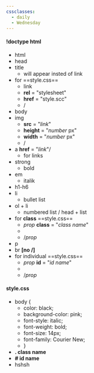 ```yaml
---
cssclasses:
  - daily
  - Wednesday
---
```

#### !doctype html
- html
- ​head
- title
	- ​​​​will appear insted of link
- for ==style.css==
	- link 
	- **rel** = "stylesheet"
	- **href** = "style.scc"
	- /
- body
- img 
	- **src** = "*link*"
	- **height** = "*number* px"
	- **width** = "*number* px"
	- /
- a **href** = "*link*"/
	- for links
- strong
	- bold
- em
	- italik
- h1-h6
- li
	- bullet list
- ol + li 
	- numbered list / head + list
- for **class** ==style.css==
	- *prop* **class** = "*class name*"
	- 
	- /*prop*
- p
- br **[no /]**
- for individual ==style.css==
	- *prop* **id** = "*id name*"
	- 
	- /*prop*

#### style.css
- body {
	- color: black;
	- background-color: pink;
	- font-style: italic;
	- font-weight: bold;
	- font-size: 14px;
	- font-family: Courier New;
	- }
- **. class name**
- **# id name**
- hshsh 

